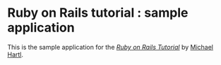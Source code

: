 # Ruby on Rails tutorial : sample application

This is the sample application for the
[*Ruby on Rails Tutorial*](http://railstutorial.jp/)
by [Michael Hartl](http://michaelhartl.com/).
